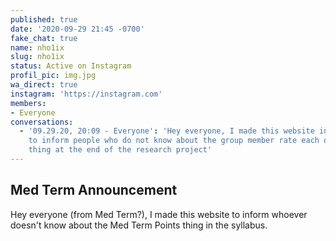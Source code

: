 ```yaml
---
published: true
date: '2020-09-29 21:45 -0700'
fake_chat: true
name: nho1ix
slug: nho1ix
status: Active on Instagram
profil_pic: img.jpg
wa_direct: true
instagram: 'https://instagram.com'
members:
- Everyone
conversations:
  - '09.29.20, 20:09 - Everyone': 'Hey everyone, I made this website in order
    to inform people who do not know about the group member rate each other
    thing at the end of the research project'
---
```

## Med Term Announcement

Hey everyone (from Med Term?), I made this website to inform whoever doesn't
know about the Med Term Points thing in the syllabus.
